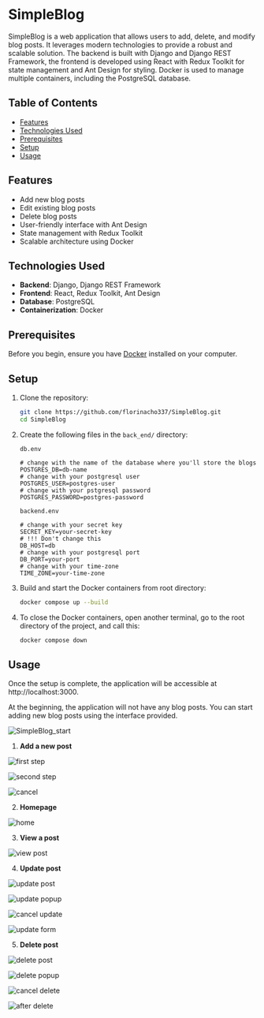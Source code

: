 # SimpleBlog

SimpleBlog is a web application that allows users to add, delete, and modify blog posts. It leverages modern technologies to provide a robust and scalable solution. The backend is built with Django and Django REST Framework, the frontend is developed using React with Redux Toolkit for state management and Ant Design for styling. Docker is used to manage multiple containers, including the PostgreSQL database.

## Table of Contents

- [Features](#features)
- [Technologies Used](#technologies-used)
- [Prerequisites](#prerequisites)
- [Setup](#setup)
- [Usage](#usage)

## Features

- Add new blog posts
- Edit existing blog posts
- Delete blog posts
- User-friendly interface with Ant Design
- State management with Redux Toolkit
- Scalable architecture using Docker

## Technologies Used

- **Backend**: Django, Django REST Framework
- **Frontend**: React, Redux Toolkit, Ant Design
- **Database**: PostgreSQL
- **Containerization**: Docker

## Prerequisites

Before you begin, ensure you have [Docker](https://www.docker.com/ "Docker") installed on your computer.

## Setup

1. Clone the repository:

   ```sh
   git clone https://github.com/florinacho337/SimpleBlog.git
   cd SimpleBlog
   ```

2. Create the following files in the `back_end/` directory:

   `db.env`
   ```env
   # change with the name of the database where you'll store the blogs
   POSTGRES_DB=db-name
   # change with your postgresql user
   POSTGRES_USER=postgres-user
   # change with your pstgresql password
   POSTGRES_PASSWORD=postgres-password
   ```

   `backend.env`
   ```env
   # change with your secret key
   SECRET_KEY=your-secret-key
   # !!! Don't change this
   DB_HOST=db
   # change with your postgresql port
   DB_PORT=your-port
   # change with your time-zone
   TIME_ZONE=your-time-zone
   ```

3. Build and start the Docker containers from root directory:

    ```sh
    docker compose up --build
    ```

4. To close the Docker containers, open another terminal, go to the root directory of the project, and call this:

   ```sh
   docker compose down
   ```

## Usage

Once the setup is complete, the application will be accessible at http://localhost:3000.

At the beginning, the application will not have any blog posts. You can start adding new blog posts using the interface provided.

![SimpleBlog_start](./images/SimpleBlog_start.png)

1. **Add a new post**

![first step](./images/add1.png)

![second step](./images/add2.png)

![cancel](./images/add3.png)

2. **Homepage**

![home](./images/SimpleBlog.png)

3. **View a post**

![view post](./images/view_post.png)

4. **Update post**

![update post](./images/update1.png)

![update popup](./images/update_popup.png)

![cancel update](./images/delete_or_update2.png)

![update form](./images/update3.png)

5. **Delete post**

![delete post](./images/delete1.png)

![delete popup](./images/delete_popup.png)

![cancel delete](./images/delete_or_update2.png)

![after delete](./images/delete3.png)

